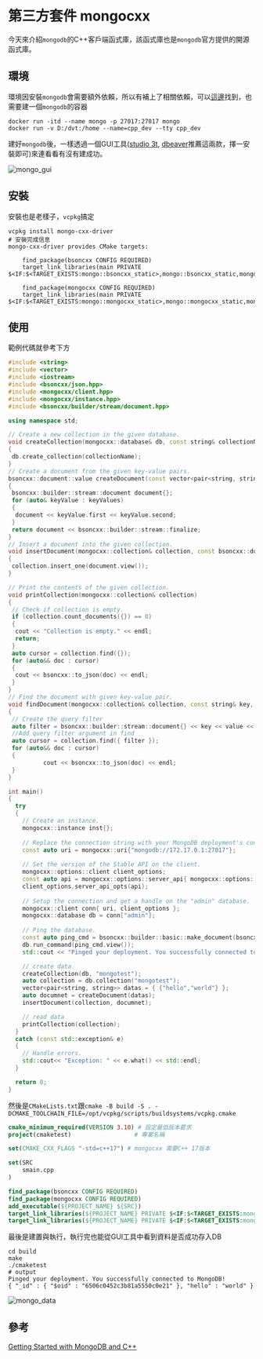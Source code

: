 # 第三方套件 mongocxx

今天來介紹`mongodb`的C++客戶端函式庫，該函式庫也是`mongodb`官方提供的開源函式庫。

## 環境

環境因安裝`mongodb`會需要額外依賴，所以有補上了相關依賴，可以[這邊](https://github.com/steven715/15-IT-IronMan/blob/master/Day9/Dockerfile)找到，也需要建一個`mongodb`的容器

```shell
docker run -itd --name mongo -p 27017:27017 mongo
docker run -v D:/dvt:/home --name=cpp_dev --tty cpp_dev
```

建好`mongodb`後，一樣透過一個GUI工具([studio 3t](https://studio3t.com/), [dbeaver](https://dbeaver.io/)推薦這兩款，擇一安裝即可)來連看看有沒有建成功。

![mongo_gui](./mongo_gui.JPG)

## 安裝

安裝也是老樣子，`vcpkg`搞定

```shell
vcpkg install mongo-cxx-driver
# 安裝完成信息
mongo-cxx-driver provides CMake targets:

    find_package(bsoncxx CONFIG REQUIRED)
    target_link_libraries(main PRIVATE $<IF:$<TARGET_EXISTS:mongo::bsoncxx_static>,mongo::bsoncxx_static,mongo::bsoncxx_shared>)

    find_package(mongocxx CONFIG REQUIRED)
    target_link_libraries(main PRIVATE $<IF:$<TARGET_EXISTS:mongo::mongocxx_static>,mongo::mongocxx_static,mongo::mongocxx_shared>)
```

## 使用

範例代碼就參考下方

```cpp
#include <string>
#include <vector>
#include <iostream>
#include <bsoncxx/json.hpp>
#include <mongocxx/client.hpp>
#include <mongocxx/instance.hpp>
#include <bsoncxx/builder/stream/document.hpp>

using namespace std;

// Create a new collection in the given database.
void createCollection(mongocxx::database& db, const string& collectionName)
{
 db.create_collection(collectionName);
}
// Create a document from the given key-value pairs.
bsoncxx::document::value createDocument(const vector<pair<string, string>>& keyValues)
{
 bsoncxx::builder::stream::document document{};
 for (auto& keyValue : keyValues)
 {
  document << keyValue.first << keyValue.second;
 }
 return document << bsoncxx::builder::stream::finalize;
}
// Insert a document into the given collection.
void insertDocument(mongocxx::collection& collection, const bsoncxx::document::value& document)
{
 collection.insert_one(document.view());
}

// Print the contents of the given collection.
void printCollection(mongocxx::collection& collection)
{
 // Check if collection is empty.
 if (collection.count_documents({}) == 0)
 {
  cout << "Collection is empty." << endl;
  return;
 }
 auto cursor = collection.find({});
 for (auto&& doc : cursor)
 {
  cout << bsoncxx::to_json(doc) << endl;
 }
}
// Find the document with given key-value pair.
void findDocument(mongocxx::collection& collection, const string& key, const string& value)
{
 // Create the query filter
 auto filter = bsoncxx::builder::stream::document{} << key << value << bsoncxx::builder::stream::finalize;
 //Add query filter argument in find
 auto cursor = collection.find({ filter });
 for (auto&& doc : cursor)
 {
          cout << bsoncxx::to_json(doc) << endl;
 }
}

int main()
{ 
  try
  {
    // Create an instance.
    mongocxx::instance inst{};
  
    // Replace the connection string with your MongoDB deployment's connection string.
    const auto uri = mongocxx::uri{"mongodb://172.17.0.1:27017"};
  
    // Set the version of the Stable API on the client.
    mongocxx::options::client client_options;
    const auto api = mongocxx::options::server_api{ mongocxx::options::server_api::version::k_version_1 };
    client_options.server_api_opts(api);
  
    // Setup the connection and get a handle on the "admin" database.
    mongocxx::client conn{ uri, client_options };
    mongocxx::database db = conn["admin"];
    
    // Ping the database.
    const auto ping_cmd = bsoncxx::builder::basic::make_document(bsoncxx::builder::basic::kvp("ping", 1));
    db.run_command(ping_cmd.view());
    std::cout << "Pinged your deployment. You successfully connected to MongoDB!" << std::endl;

    // create data
    createCollection(db, "mongotest");
    auto collection = db.collection("mongotest");
    vector<pair<string, string>> datas = { {"hello","world"} };
    auto documnet = createDocument(datas);
    insertDocument(collection, documnet);

    // read data
    printCollection(collection);
  }
  catch (const std::exception& e) 
  {
    // Handle errors.
    std::cout<< "Exception: " << e.what() << std::endl;
  }

  return 0;
}
```

然後是`CMakeLists.txt`跟`cmake -B build -S . -DCMAKE_TOOLCHAIN_FILE=/opt/vcpkg/scripts/buildsystems/vcpkg.cmake`

```cmake
cmake_minimum_required(VERSION 3.10) # 設定最低版本要求
project(cmaketest)                  # 專案名稱

set(CMAKE_CXX_FLAGS "-std=c++17") # mongocxx 需要C++ 17版本

set(SRC
    smain.cpp
)

find_package(bsoncxx CONFIG REQUIRED)
find_package(mongocxx CONFIG REQUIRED)
add_executable(${PROJECT_NAME} ${SRC})
target_link_libraries(${PROJECT_NAME} PRIVATE $<IF:$<TARGET_EXISTS:mongo::bsoncxx_static>,mongo::bsoncxx_static,mongo::bsoncxx_shared>)
target_link_libraries(${PROJECT_NAME} PRIVATE $<IF:$<TARGET_EXISTS:mongo::mongocxx_static>,mongo::mongocxx_static,mongo::mongocxx_shared>)
```

最後是建置與執行，執行完也能從GUI工具中看到資料是否成功存入DB

```shell
cd build
make
./cmaketest
# output
Pinged your deployment. You successfully connected to MongoDB!
{ "_id" : { "$oid" : "6506c0452c3b81a5550c0e21" }, "hello" : "world" }
```

![mongo_data](./mongo_data.JPG)

## 參考

[Getting Started with MongoDB and C++](https://www.mongodb.com/developer/products/mongodb/getting-started-mongodb-cpp/)
